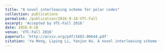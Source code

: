 ```yaml
---
title: "A novel interleaving scheme for polar codes"
collection: publications
permalink: /publication/2016-9-18-VTC-Fall
excerpt: 'Accepted by VTC-Fall 2016'
date: 2016-9-18
venue: 'VTC-Fall 2016'
paperurl: 'http://arxiv.org/pdf/1603.00644.pdf'
citation: 'Ya Meng, Liping Li, Yanjun Hu. A novel interleaving scheme for polar codes[C]. arXiv preprint arXiv:1603.00644, 2016.'
---
```


